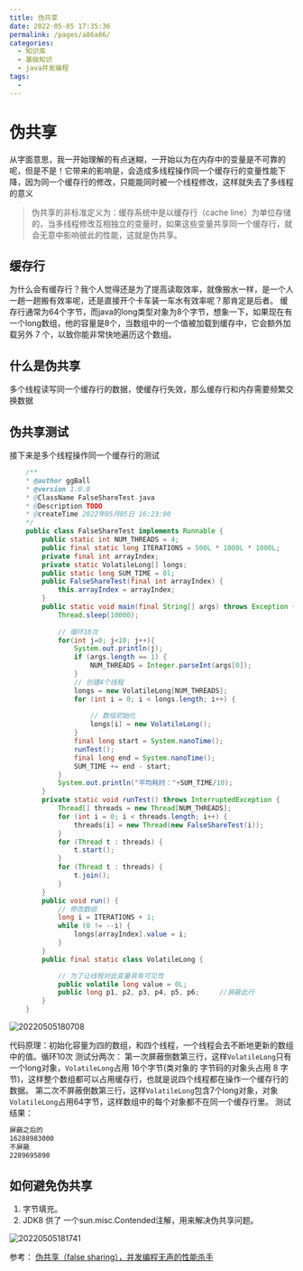 ```yaml
---
title: 伪共享
date: 2022-05-05 17:35:36
permalink: /pages/a86a86/
categories:
  - 知识库
  - 基础知识
  - java并发编程
tags:
  - 
---
```

# 伪共享

从字面意思，我一开始理解的有点迷糊，一开始以为在内存中的变量是不可靠的呢，但是不是！它带来的影响是，会造成多线程操作同一个缓存行的变量性能下降，因为同一个缓存行的修改，只能能同时被一个线程修改，这样就失去了多线程的意义

> 伪共享的非标准定义为：缓存系统中是以缓存行（cache line）为单位存储的，当多线程修改互相独立的变量时，如果这些变量共享同一个缓存行，就会无意中影响彼此的性能，这就是伪共享。


## 缓存行

为什么会有缓存行？我个人觉得还是为了提高读取效率，就像搬水一样，是一个人一趟一趟搬有效率呢，还是直接开个卡车装一车水有效率呢？那肯定是后者。
缓存行通常为64个字节，而java的long类型对象为8个字节，想象一下，如果现在有一个long数组，他的容量是8个，当数组中的一个值被加载到缓存中，它会额外加载另外 7 个，以致你能非常快地遍历这个数组。

## 什么是伪共享

多个线程读写同一个缓存行的数据，使缓存行失效，那么缓存行和内存需要频繁交换数据

## 伪共享测试

接下来是多个线程操作同一个缓存行的测试
```java
    /**
    * @author ggBall
    * @version 1.0.0
    * @ClassName FalseShareTest.java
    * @Description TODO
    * @createTime 2022年05月05日 16:23:00
    */
    public class FalseShareTest implements Runnable {
        public static int NUM_THREADS = 4;
        public final static long ITERATIONS = 500L * 1000L * 1000L;
        private final int arrayIndex;
        private static VolatileLong[] longs;
        public static long SUM_TIME = 0l;
        public FalseShareTest(final int arrayIndex) {
            this.arrayIndex = arrayIndex;
        }
        public static void main(final String[] args) throws Exception {
            Thread.sleep(10000);
            
            // 循环10次
            for(int j=0; j<10; j++){
                System.out.println(j);
                if (args.length == 1) {
                    NUM_THREADS = Integer.parseInt(args[0]);
                }
                // 创建4个线程
                longs = new VolatileLong[NUM_THREADS];
                for (int i = 0; i < longs.length; i++) {
                    
                    // 数组初始化
                    longs[i] = new VolatileLong();
                }
                final long start = System.nanoTime();
                runTest();
                final long end = System.nanoTime();
                SUM_TIME += end - start;
            }
            System.out.println("平均耗时："+SUM_TIME/10);
        }
        private static void runTest() throws InterruptedException {
            Thread[] threads = new Thread[NUM_THREADS];
            for (int i = 0; i < threads.length; i++) {
                threads[i] = new Thread(new FalseShareTest(i));
            }
            for (Thread t : threads) {
                t.start();
            }
            for (Thread t : threads) {
                t.join();
            }
        }
        public void run() {
            // 修改数组
            long i = ITERATIONS + 1;
            while (0 != --i) {
                longs[arrayIndex].value = i;
            }
        }
        public final static class VolatileLong {

            // 为了让线程对此变量具有可见性
            public volatile long value = 0L;
            public long p1, p2, p3, p4, p5, p6;     //屏蔽此行
        }
    }
```

![20220505180708](https://img.ggball.top/picGo/20220505180708.png)

代码原理：初始化容量为四的数组，和四个线程，一个线程会去不断地更新的数组中的值。循环10次
测试分两次：
第一次屏蔽倒数第三行，这样`VolatileLong`只有一个long对象，`VolatileLong`占用 16个字节(类对象的 字节码的对象头占用 8 字节)，这样整个数组都可以占用缓存行，也就是说四个线程都在操作一个缓存行的数据。
第二次不屏蔽倒数第三行，这样`VolatileLong`包含7个long对象，对象`VolatileLong`占用64字节，这样数组中的每个对象都不在同一个缓存行里。
测试结果：
```sh
屏蔽之后的
16288983000
不屏蔽
2289695890
```

## 如何避免伪共享

1. 字节填充。
2. JDK8 供了 一个sun.misc.Contended注解，用来解决伪共享问题。
   
![20220505181741](https://img.ggball.top/picGo/20220505181741.png)


参考：
[伪共享（false sharing），并发编程无声的性能杀手](https://www.cnblogs.com/cyfonly/p/5800758.html)
